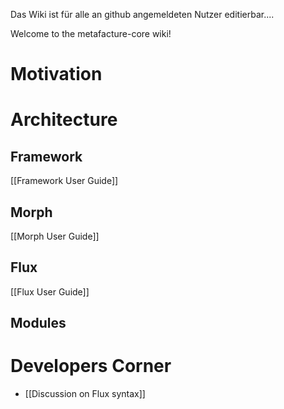 Das Wiki ist für alle an github angemeldeten Nutzer editierbar.... 

Welcome to the metafacture-core wiki!


# Motivation

# Architecture

## Framework
[[Framework User Guide]]

## Morph
[[Morph User Guide]]

## Flux
[[Flux User Guide]]

## Modules

# Developers Corner

* [[Discussion on Flux syntax]]